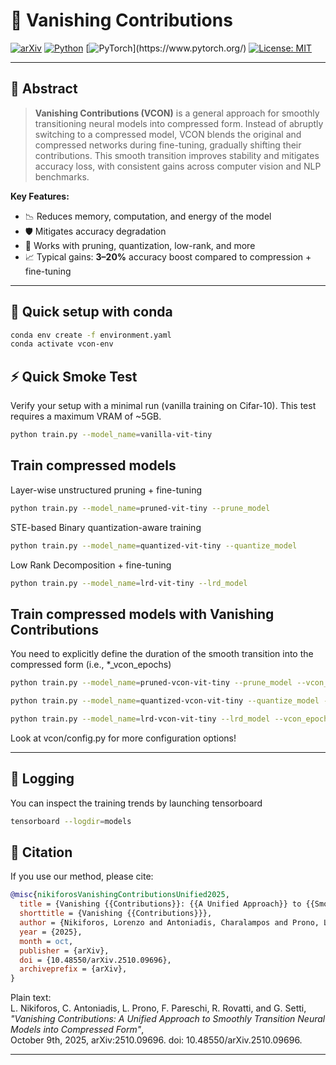 # 🚀 Vanishing Contributions

[![arXiv](https://img.shields.io/badge/arXiv-2510.09696-b31b1b.svg)](https://arxiv.org/abs/2510.09696)
[![Python](https://img.shields.io/badge/python-3.13%2B-blue.svg)](https://www.python.org/)
[![PyTorch](https://img.shields.io/badge/PyTorch-2.7+-EE4C2C?)](https://www.pytorch.org/)
[![License: MIT](https://img.shields.io/badge/License-MIT-yellow.svg)](LICENSE)

---

## 🧠 Abstract

> **Vanishing Contributions (VCON)** is a general approach for smoothly transitioning neural models into compressed form.
> Instead of abruptly switching to a compressed model, VCON blends the original and compressed networks during fine-tuning, gradually shifting their contributions.
> This smooth transition improves stability and mitigates accuracy loss, with consistent gains across computer vision and NLP benchmarks.

**Key Features:**
- 📉 Reduces memory, computation, and energy of the model
- 🛡️ Mitigates accuracy degradation
- 🔄 Works with pruning, quantization, low-rank, and more
- 📈 Typical gains: **3–20%** accuracy boost compared to compression + fine-tuning

---

## 🔧 Quick setup with conda

```bash
conda env create -f environment.yaml
conda activate vcon-env
```

## ⚡ Quick Smoke Test

Verify your setup with a minimal run (vanilla training on Cifar-10). This test requires a maximum VRAM of ~5GB.

```bash
python train.py --model_name=vanilla-vit-tiny
```

## Train compressed models

Layer-wise unstructured pruning + fine-tuning
```bash
python train.py --model_name=pruned-vit-tiny --prune_model
```

STE-based Binary quantization-aware training
```bash
python train.py --model_name=quantized-vit-tiny --quantize_model
```

Low Rank Decomposition + fine-tuning
```bash
python train.py --model_name=lrd-vit-tiny --lrd_model
```

## Train compressed models with Vanishing Contributions
You need to explicitly define the duration of the smooth transition into the compressed form (i.e., *_vcon_epochs)

```bash
python train.py --model_name=pruned-vcon-vit-tiny --prune_model --vcon_epochs=12
```

```bash
python train.py --model_name=quantized-vcon-vit-tiny --quantize_model --vcon_epochs=12
```

```bash
python train.py --model_name=lrd-vcon-vit-tiny --lrd_model --vcon_epochs=12
```

Look at vcon/config.py for more configuration options!

---

## 📂 Logging

You can inspect the training trends by launching tensorboard

```bash
tensorboard --logdir=models
```


## 📖 Citation

If you use our method, please cite:

```bibtex
@misc{nikiforosVanishingContributionsUnified2025,
  title = {Vanishing {{Contributions}}: {{A Unified Approach}} to {{Smoothly Transition Neural Models}} into {{Compressed Form}}},
  shorttitle = {Vanishing {{Contributions}}},
  author = {Nikiforos, Lorenzo and Antoniadis, Charalampos and Prono, Luciano and Pareschi, Fabio and Rovatti, Riccardo and Setti, Gianluca},
  year = {2025},
  month = oct,
  publisher = {arXiv},
  doi = {10.48550/arXiv.2510.09696},
  archiveprefix = {arXiv},
}
```

Plain text:  
L. Nikiforos, C. Antoniadis, L. Prono, F. Pareschi, R. Rovatti, and G. Setti,  
*"Vanishing Contributions: A Unified Approach to Smoothly Transition Neural Models into Compressed Form"*,  
October 9th, 2025, arXiv:2510.09696. doi: 10.48550/arXiv.2510.09696.

---
